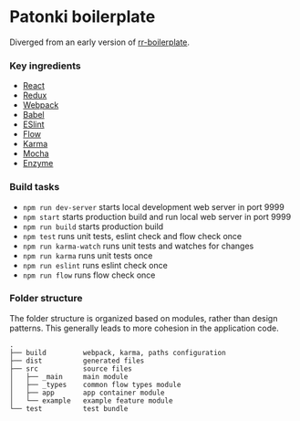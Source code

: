 # Patonki boilerplate

Diverged from an early version of [rr-boilerplate](https://github.com/a-tarasyuk/rr-boilerplate).

### Key ingredients
  * [React](https://facebook.github.io/react)
  * [Redux](https://github.com/rackt/redux)
  * [Webpack](https://webpack.github.io)
  * [Babel](https://babeljs.io)
  * [ESlint](http://eslint.org/)
  * [Flow](http://flowtype.org/)
  * [Karma](https://karma-runner.github.io/)
  * [Mocha](https://mochajs.org/)
  * [Enzyme](http://airbnb.io/enzyme/)

### Build tasks
- `npm run dev-server` starts local development web server in port 9999
- `npm start` starts production build and run local web server in port 9999
- `npm run build` starts production build
- `npm test` runs unit tests, eslint check and flow check once
- `npm run karma-watch` runs unit tests and watches for changes
- `npm run karma` runs unit tests once
- `npm run eslint` runs eslint check once
- `npm run flow` runs flow check once

### Folder structure
The folder structure is organized based on modules, rather than design patterns. This generally leads to more cohesion in the application code.

    .
    ├── build         webpack, karma, paths configuration
    ├── dist          generated files
    ├── src           source files
    │   ├── _main     main module
    │   ├── _types    common flow types module
    │   ├── app       app container module
    │   └── example   example feature module
    └── test          test bundle

